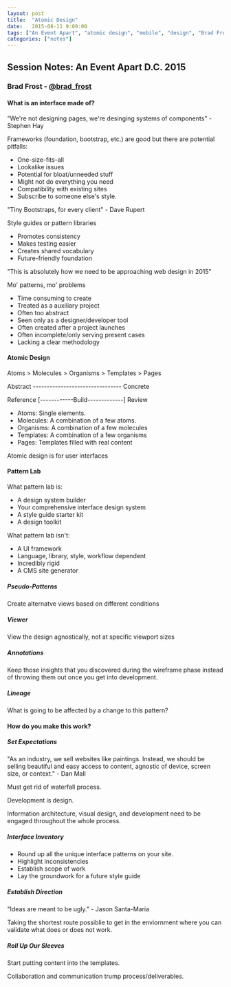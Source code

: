 ```yaml
---
layout: post
title:  "Atomic Design"
date:   2015-08-11 9:00:00
tags: ["An Event Apart", "atomic design", "mobile", "design", "Brad Frost"]
categories: ["notes"]
---
```


## Session Notes: An Event Apart D.C. 2015


### Brad Frost - [@brad_frost]


#### What is an interface made of?
"We're not designing pages, we're desinging systems of components" - Stephen Hay

Frameworks (foundation, bootstrap, etc.) are good but there are potential pitfalls:

- One-size-fits-all
- Lookalike issues
- Potential for bloat/unneeded stuff
- Might not do everything you need
- Compatibility with existing sites
- Subscribe to someone else's style.

"Tiny Bootstraps, for every client" - Dave Rupert

Style guides or pattern libraries

- Promotes consistency
- Makes testing easier
- Creates shared vocabulary
- Future-friendly foundation

"This is absolutely how we need to be approaching web design in 2015"

Mo' patterns, mo' problems

- Time consuming to create
- Treated as a auxiliary project
- Often too abstract
- Seen only as a designer/developer tool
- Often created after a project launches
- Often incomplete/only serving present cases
- Lacking a clear methodology

#### Atomic Design

Atoms > Molecules > Organisms > Templates > Pages

Abstract -------------------------------- Concrete

Reference [------------Build-------------] Review

- Atoms: Single elements.
- Molecules: A combination of a few atoms.
- Organisms: A combination of a few molecules
- Templates: A combination of a few organisms
- Pages: Templates filled with real content

Atomic design is for user interfaces

#### Pattern Lab

What pattern lab is:

- A design system builder
- Your comprehensive interface design system
- A style guide starter kit
- A design toolkit

What pattern lab isn't:

- A UI framework
- Language, library, style, workflow dependent
- Incredibly rigid
- A CMS site generator

##### Pseudo-Patterns
Create alternatve views based on different conditions

##### Viewer
View the design agnostically, not at specific viewport sizes

##### Annotations
Keep those insights that you discovered during the wireframe phase instead of throwing them out once you get into development.

##### Lineage
What is going to be affected by a change to this pattern?


#### How do you make this work?

##### Set Expectations
"As an industry, we sell websites like paintings. Instead, we should be selling beautiful and easy access to content, agnostic of device, screen size, or context." - Dan Mall

Must get rid of waterfall process.

Development is design.

Information architecture, visual design, and development need to be engaged throughout the whole process.

##### Interface Inventory
- Round up all the unique interface patterns on your site.
- Highlight inconsistencies
- Establish scope of work
- Lay the groundwork for a future style guide

##### Establish Direction
"Ideas are meant to be ugly." - Jason Santa-Maria

Taking the shortest route possiblie to get in the enviornment where you can validate what does or does not work.

##### Roll Up Our Sleeves
Start putting content into the templates.

Collaboration and communication trump process/deliverables.




[@brad_frost]:http://twitter.com/brad_frost